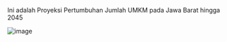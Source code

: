 Ini adalah Proyeksi Pertumbuhan Jumlah UMKM pada Jawa Barat hingga 2045

![image](https://github.com/user-attachments/assets/d7273cc7-b8a2-49bd-bbcf-57a423bfffe4)
